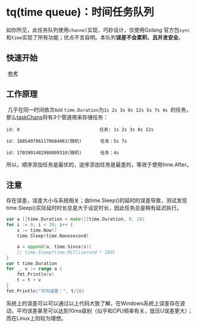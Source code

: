 # tq(time queue)：时间任务队列

​			如你所见，此任务队列使用`channel`实现，巧妙设计，仅使用Golang 官方包`sync`和`time`实现了所有功能；优点不言自明。本队列**误差不会累积、且并发安全**。

## 快速开始

​		[参考](https://github.com/lysShub/tq/blob/master/test/test.go)

## 工作原理

​		几乎在同一时间依次`Add` `time.Duration`为`1s 2s 3s 8s 12s 5s 7s 4s `的任务，那么[taskChans](https://github.com/lysShub/tq/blob/master/tq.go#L19)将有3个管道用来存储任务：

```shell
id: 0                              任务: 1s 2s 3s 8s 12s
```

```shell
id: 1885497861170684063(随机)       任务：5s 7s
```

```shell
id: 1703901482988809310(随机)       任务：4s
```

​		所以，顺序添加任务是最优的，逆序添加任务是最差的，等效于使用time.After。

## 注意

​		存在误差，误差大小与系统相关；由time.Sleep()的延时的误差导致，测试发现time.Sleep()实际延时时长总是大于设定时长，因此任务总是稍有延迟执行。

```go
var a []time.Duration = make([]time.Duration, 0, 20)
for i := 0; i < 20; i++ {
	s := time.Now()
	time.Sleep(time.Nanosecond)

	a = append(a, time.Since(s))
    // time.Sleep(time.Millisecond * 200)
}
var t time.Duration
for _, v := range a {
	fmt.Println(v)
	t = t + v
}
fmt.Println("平均误差：", t/20)
```

​	系统上的误差可以可以通过以上代码大致了解，在Windows系统上误差存在波动，平均误差甚至可以达到10ms级别（似乎和CPU频率有关，低压U误差更大）；而在Linux上则较为理想。

